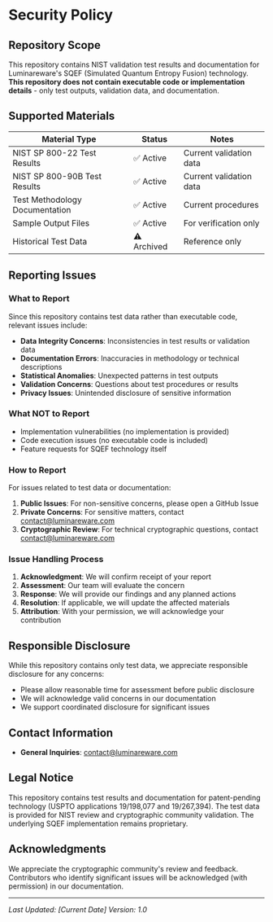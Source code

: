 # Security Policy

## Repository Scope

This repository contains NIST validation test results and documentation for Luminareware's SQEF (Simulated Quantum Entropy Fusion) technology. **This repository does not contain executable code or implementation details** - only test outputs, validation data, and documentation.

## Supported Materials

| Material Type | Status | Notes |
| --- | --- | --- |
| NIST SP 800-22 Test Results | ✅ Active | Current validation data |
| NIST SP 800-90B Test Results | ✅ Active | Current validation data |
| Test Methodology Documentation | ✅ Active | Current procedures |
| Sample Output Files | ✅ Active | For verification only |
| Historical Test Data | ⚠️ Archived | Reference only |

## Reporting Issues

### What to Report

Since this repository contains test data rather than executable code, relevant issues include:

- **Data Integrity Concerns**: Inconsistencies in test results or validation data
- **Documentation Errors**: Inaccuracies in methodology or technical descriptions
- **Statistical Anomalies**: Unexpected patterns in test outputs
- **Validation Concerns**: Questions about test procedures or results
- **Privacy Issues**: Unintended disclosure of sensitive information

### What NOT to Report

- Implementation vulnerabilities (no implementation is provided)
- Code execution issues (no executable code is included)
- Feature requests for SQEF technology itself

### How to Report

For issues related to test data or documentation:

1. **Public Issues**: For non-sensitive concerns, please open a GitHub Issue
2. **Private Concerns**: For sensitive matters, contact contact@luminareware.com
3. **Cryptographic Review**: For technical cryptographic questions, contact contact@luminareware.com


### Issue Handling Process

1. **Acknowledgment**: We will confirm receipt of your report
2. **Assessment**: Our team will evaluate the concern
3. **Response**: We will provide our findings and any planned actions
4. **Resolution**: If applicable, we will update the affected materials
5. **Attribution**: With your permission, we will acknowledge your contribution

## Responsible Disclosure

While this repository contains only test data, we appreciate responsible disclosure for any concerns:

- Please allow reasonable time for assessment before public disclosure
- We will acknowledge valid concerns in our documentation
- We support coordinated disclosure for significant issues

## Contact Information

- **General Inquiries**: contact@luminareware.com

## Legal Notice

This repository contains test results and documentation for patent-pending technology (USPTO applications 19/198,077 and 19/267,394). The test data is provided for NIST review and cryptographic community validation. The underlying SQEF implementation remains proprietary.

## Acknowledgments

We appreciate the cryptographic community's review and feedback. Contributors who identify significant issues will be acknowledged (with permission) in our documentation.

---

*Last Updated: [Current Date]*
*Version: 1.0*
